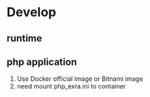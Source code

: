 # Develop

## runtime

## php application

1. Use Docker official image or Bitnami image
2. need mount php_exra.ini to container